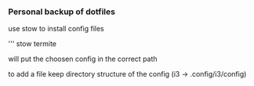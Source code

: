 ### Personal backup of dotfiles
use stow to install config files

''' stow termite

will put the choosen config in the correct path

to add a file keep directory structure of the config (i3 -> .config/i3/config)
